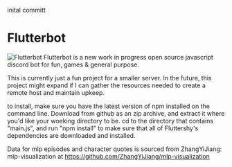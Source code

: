 inital committ

# Flutterbot 

![Flutterbot](https://cdn.discordapp.com/app-icons/817161573201608715/b54ffb46a63126c7d179c22e3fff6e03.png?size=256)
Flutterbot is a new work in progress open source javascript discord bot for fun, games & general purpose. 

This is currently just a fun project for a smaller server. In the future, this project might expand if I can gather the resources needed to create a remote host and maintain upkeep.

to install, make sure you have the latest version of npm installed on the command line. Download from github as an zip archive, and extract it where you'd like your woeking directory to be. cd to the directory that contains "main.js", and run "npm install" to make sure that all of Fluttershy's dependencies are downloaded and installed. 


Data for mlp episodes and character quotes is sourced from  ZhangYiJiang: mlp-visualization  at https://github.com/ZhangYiJiang/mlp-visualization
